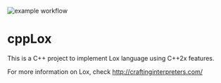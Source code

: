 ![example workflow](https://github.com/chienchi/cppLox/actions/workflows/cmake.yml/badge.svg)

# cppLox

This is a C++ project to implement Lox language using C++2x features.

For more information on Lox, check http://craftinginterpreters.com/
